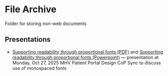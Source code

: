 # File Archive

Folder for storing non-web documents 

## Presentations

- [Supporting readability through proportional fonts (PDF)](Supporting-readability-through-proportional-fonts.pdf) and [Supporting readability through proportional fonts (Powerpoint)](Supporting-readability-through-proportional-fonts.pptx) — presentation at Monday, Oct 27, 2025 MHV Patient Portal Design CoP Sync to discuss use of monospaced fonts
